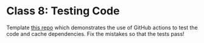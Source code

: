 # Class 8: Testing Code

Template [this repo](https://github.com/maciejskorski/cached_tests_python) which demonstrates the use of GitHub actions to test the code and cache dependencies. Fix the mistakes so that the tests pass!